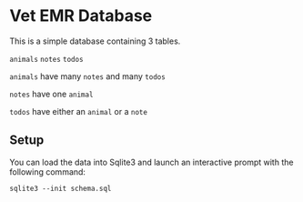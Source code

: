 # Vet EMR Database

This is a simple database containing 3 tables.

`animals`
`notes`
`todos`

`animals` have many `notes` and many `todos`

`notes` have one `animal`

`todos` have either an `animal` or a `note`

## Setup

You can load the data into Sqlite3 and launch an interactive prompt with the following command:

`sqlite3 --init schema.sql `
